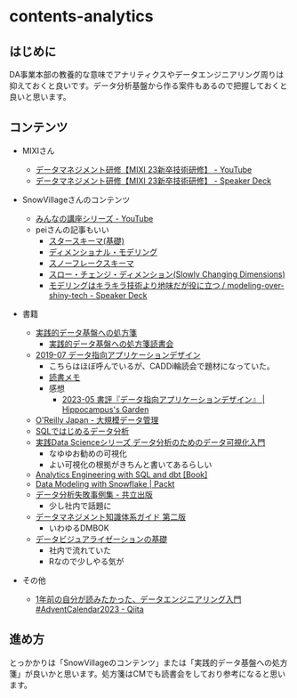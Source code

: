 # contents-analytics

## はじめに

DA事業本部の教養的な意味でアナリティクスやデータエンジニアリング周りは抑えておくと良いです。データ分析基盤から作る案件もあるので把握しておくと良いと思います。

## コンテンツ

- MIXIさん
    - [データマネジメント研修【MIXI 23新卒技術研修】 - YouTube](https://www.youtube.com/watch?v=94U_sMinA8Q)
    - [データマネジメント研修【MIXI 23新卒技術研修】 - Speaker Deck](https://speakerdeck.com/mixi_engineers/2023-datamanagement-training)
- SnowVillageさんのコンテンツ
    - [みんなの講座シリーズ - YouTube](https://www.youtube.com/playlist?list=PLVj4iIZgzTAoXZV7kvGq6C3USe78DnHGC)
    - peiさんの記事もいい
        - [スタースキーマ(基礎)](https://zenn.dev/pei0804/articles/star-schema-design)
        - [ディメンショナル・モデリング](https://zenn.dev/pei0804/articles/dimensional-modeling)
        - [スノーフレークスキーマ](https://zenn.dev/pei0804/articles/snowflake-schema)
        - [スロー・チェンジ・ディメンション(Slowly Changing Dimensions)](https://zenn.dev/pei0804/articles/slowly-changing-dimensions)
        - [モデリングはキラキラ技術より地味だが役に立つ / modeling-over-shiny-tech - Speaker Deck](https://speakerdeck.com/pei0804/modeling-over-shiny-tech)
- 書籍
    - [実践的データ基盤への処方箋](https://gihyo.jp/book/2021/978-4-297-12445-8)
        - [実践的データ基盤への処方箋読書会](https://www.notion.so/3fb8cff702cf46dc9e600cda2ce9ef13?pvs=21)
    - [2019-07 データ指向アプリケーションデザイン](https://www.oreilly.co.jp/books/9784873118703/)
        - こちらはほぼ呼んでいるが、CADDi輪読会で題材になっていた。
        - [読書メモ](./2019-07-18_data-intensive-applications-design.md)
        - 感想
            - [2023-05 書評『データ指向アプリケーションデザイン』 | Hippocampus's Garden](https://hippocampus-garden.com/book_review_kleppmann/)
    - [O'Reilly Japan - 大規模データ管理](https://www.oreilly.co.jp/books/9784814400089/)
    - [SQLではじめるデータ分析](https://www.amazon.co.jp/dp/4814400209)
    - [実践Data Scienceシリーズ データ分析のためのデータ可視化入門](https://www.amazon.co.jp/dp/4065164044)
        - なゆゆお勧めの可視化
        - よい可視化の根拠がきちんと書いてあるらしい
    - [Analytics Engineering with SQL and dbt [Book]](https://www.oreilly.com/library/view/analytics-engineering-with/9781098142377/)
    - [Data Modeling with Snowflake | Packt](https://www.packtpub.com/product/data-modeling-with-snowflake/9781837634453)
    - [データ分析失敗事例集 - 共立出版](https://www.kyoritsu-pub.co.jp/book/b10032587.html)
        - 少し社内で話題に
    - [データマネジメント知識体系ガイド 第二版](https://www.amazon.co.jp/dp/4296100491)
        - いわゆるDMBOK
    - [データビジュアライゼーションの基礎](https://www.amazon.co.jp/dp/4873119537)
        - 社内で流れていた
        - Rなので少しやる気が

- その他
    - [1年前の自分が読みたかった、データエンジニアリング入門 #AdventCalendar2023 - Qiita](https://qiita.com/SoySoySoyB/items/44fda40de0276a83957a)

## 進め方

とっかかりは「SnowVillageのコンテンツ」または「実践的データ基盤への処方箋」が良いかと思います。処方箋はCMでも読書会をしており参考になると思います。
